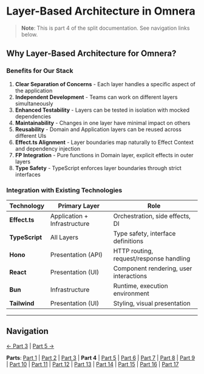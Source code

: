 # Layer-Based Architecture in Omnera

> **Note**: This is part 4 of the split documentation. See navigation links below.

## Why Layer-Based Architecture for Omnera?

### Benefits for Our Stack

1. **Clear Separation of Concerns** - Each layer handles a specific aspect of the application
2. **Independent Development** - Teams can work on different layers simultaneously
3. **Enhanced Testability** - Layers can be tested in isolation with mocked dependencies
4. **Maintainability** - Changes in one layer have minimal impact on others
5. **Reusability** - Domain and Application layers can be reused across different UIs
6. **Effect.ts Alignment** - Layer boundaries map naturally to Effect Context and dependency injection
7. **FP Integration** - Pure functions in Domain layer, explicit effects in outer layers
8. **Type Safety** - TypeScript enforces layer boundaries through strict interfaces

### Integration with Existing Technologies

| Technology     | Primary Layer                | Role                                    |
| -------------- | ---------------------------- | --------------------------------------- |
| **Effect.ts**  | Application + Infrastructure | Orchestration, side effects, DI         |
| **TypeScript** | All Layers                   | Type safety, interface definitions      |
| **Hono**       | Presentation (API)           | HTTP routing, request/response handling |
| **React**      | Presentation (UI)            | Component rendering, user interactions  |
| **Bun**        | Infrastructure               | Runtime, execution environment          |
| **Tailwind**   | Presentation (UI)            | Styling, visual presentation            |

---

## Navigation

[← Part 3](./03-what-is-layer-based-architecture.md) | [Part 5 →](./05-omneras-four-layers.md)

**Parts**: [Part 1](./01-start.md) | [Part 2](./02-overview.md) | [Part 3](./03-what-is-layer-based-architecture.md) | **Part 4** | [Part 5](./05-omneras-four-layers.md) | [Part 6](./06-layer-1-presentation-layer-uiapi.md) | [Part 7](./07-layer-2-application-layer-use-casesorchestration.md) | [Part 8](./08-layer-3-domain-layer-business-logic.md) | [Part 9](./09-layer-4-infrastructure-layer-external-services.md) | [Part 10](./10-layer-communication-patterns.md) | [Part 11](./11-integration-with-functional-programming.md) | [Part 12](./12-testing-layer-based-architecture.md) | [Part 13](./13-file-structure.md) | [Part 14](./14-best-practices.md) | [Part 15](./15-common-pitfalls.md) | [Part 16](./16-resources-and-references.md) | [Part 17](./17-summary.md)
